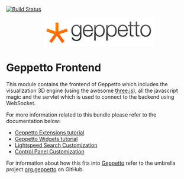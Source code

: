 [![Build Status](https://travis-ci.org/openworm/geppetto-application.svg?branch=master)](https://travis-ci.org/openworm/geppetto-application)

<p align="center">
  <img src="https://github.com/tarelli/bucket/blob/master/geppetto%20logo.png?raw=true" alt="Geppetto logo"/>
</p>

# Geppetto Frontend

This module contains the frontend of Geppetto which includes the visualization 3D engine (using the awesome [three.js](https://github.com/mrdoob/three.js/)), all the javascript magic and the servlet which is used to connect to the backend using WebSocket.

For more information related to this bundle please refer to the documentation below:
- [Geppetto Extensions tutorial](http://docs.geppetto.org/en/latest/build.html)
- [Geppetto Widgets tutorial](http://docs.geppetto.org/en/latest/widgets.html)
- [Lightspeed Search Customization](http://docs.geppetto.org/en/latest/spotlightcustom.html)
- [Control Panel Customization](http://docs.geppetto.org/en/latest/controlpanelcustom.html)

For information about how this fits into [Geppetto](http://www.geppetto.org/) refer to the umbrella project [org.geppetto](https://github.com/openworm/org.geppetto) on GitHub.
